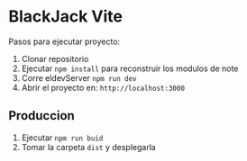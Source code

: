 # BlackJack Vite

Pasos para ejecutar proyecto:

1. Clonar repositorio
2. Ejecutar ```npm install``` para reconstruir los modulos de note
3. Corre eldevServer ```npm run dev```
4. Abrir el proyecto en: ```http://localhost:3000```

## Produccion

1. Ejecutar ```npm run buid```
2. Tomar la carpeta ```dist``` y desplegarla